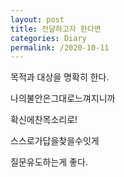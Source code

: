 ```yaml
---
layout: post
title: 전달하고자 한다면
categories: Diary
permalink: /2020-10-11
---
```


목적과 대상을 명확히 한다.

나의불안은그대로느껴지니까

확신에찬목소리로!

스스로가답을찾을수잇게

질문유도하는게 좋다.